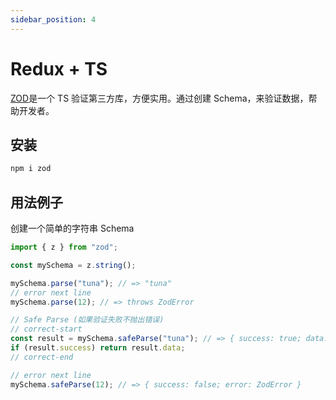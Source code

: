 ```yaml
---
sidebar_position: 4
---
```


# Redux + TS

[ZOD](https://zod.dev/)是一个 TS 验证第三方库，方便实用。通过创建 Schema，来验证数据，帮助开发者。

## 安装

```bash
npm i zod
```

## 用法例子

创建一个简单的字符串 Schema

```js title='zod'
import { z } from "zod";

const mySchema = z.string();

mySchema.parse("tuna"); // => "tuna"
// error next line
mySchema.parse(12); // => throws ZodError

// Safe Parse (如果验证失败不抛出错误)
// correct-start
const result = mySchema.safeParse("tuna"); // => { success: true; data: "tuna" }
if (result.success) return result.data;
// correct-end

// error next line
mySchema.safeParse(12); // => { success: false; error: ZodError }
```
